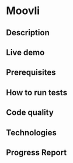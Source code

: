 # Moovli

## Description

## Live demo

## Prerequisites

## How to run tests

## Code quality

## Technologies

## Progress Report
